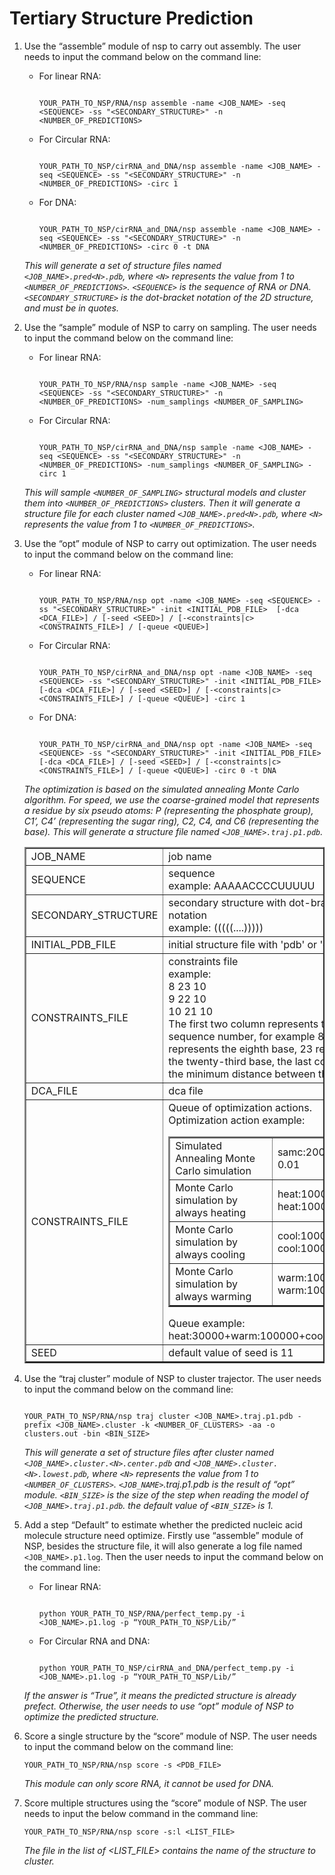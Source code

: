 # Tertiary Structure Prediction

1.	Use the “assemble” module of nsp to carry out assembly. The user needs to input the command below on the command line:
    - For linear RNA:
        ```

        YOUR_PATH_TO_NSP/RNA/nsp assemble -name <JOB_NAME> -seq <SEQUENCE> -ss "<SECONDARY_STRUCTURE>" -n <NUMBER_OF_PREDICTIONS>
        ```

    - For Circular RNA:
        ```

        YOUR_PATH_TO_NSP/cirRNA_and_DNA/nsp assemble -name <JOB_NAME> -seq <SEQUENCE> -ss "<SECONDARY_STRUCTURE>" -n <NUMBER_OF_PREDICTIONS> -circ 1
        ```
    - For DNA:
        ```

        YOUR_PATH_TO_NSP/cirRNA_and_DNA/nsp assemble -name <JOB_NAME> -seq <SEQUENCE> -ss "<SECONDARY_STRUCTURE>" -n <NUMBER_OF_PREDICTIONS> -circ 0 -t DNA
        ```
    
    *This will generate a set of structure files named `<JOB_NAME>.pred<N>.pdb`, where `<N>` represents the value from 1 to `<NUMBER_OF_PREDICTIONS>`. `<SEQUENCE>` is the sequence of RNA or DNA. `<SECONDARY_STRUCTURE>` is the dot-bracket notation of the 2D structure, and must be in quotes.*

2.	Use the “sample” module of NSP to carry on sampling. The user needs to input the command below on the command line:
    - For linear RNA:
        ```

        YOUR_PATH_TO_NSP/RNA/nsp sample -name <JOB_NAME> -seq <SEQUENCE> -ss "<SECONDARY_STRUCTURE>" -n <NUMBER_OF_PREDICTIONS> -num_samplings <NUMBER_OF_SAMPLING>
        ```

    - For Circular RNA:
        ```

        YOUR_PATH_TO_NSP/cirRNA_and_DNA/nsp sample -name <JOB_NAME> -seq <SEQUENCE> -ss "<SECONDARY_STRUCTURE>" -n <NUMBER_OF_PREDICTIONS> -num_samplings <NUMBER_OF_SAMPLING> -circ 1
        ```

    *This will sample `<NUMBER_OF_SAMPLING>` structural models and cluster them into `<NUMBER_OF_PREDICTIONS>` clusters. Then it will generate a structure file for each cluster named `<JOB_NAME>.pred<N>.pdb`, where `<N>` represents the value from 1 to `<NUMBER_OF_PREDICTIONS>`.*

3.	Use the “opt” module of NSP to carry out optimization. The user needs to input the command below on the command line:
    - For linear RNA:
        ```

        YOUR_PATH_TO_NSP/RNA/nsp opt -name <JOB_NAME> -seq <SEQUENCE> -ss "<SECONDARY_STRUCTURE>" -init <INITIAL_PDB_FILE>  [-dca <DCA_FILE>] / [-seed <SEED>] / [-<constraints|c> <CONSTRAINTS_FILE>] / [-queue <QUEUE>]
        ```

    - For Circular RNA:
        ```

        YOUR_PATH_TO_NSP/cirRNA_and_DNA/nsp opt -name <JOB_NAME> -seq <SEQUENCE> -ss "<SECONDARY_STRUCTURE>" -init <INITIAL_PDB_FILE>  [-dca <DCA_FILE>] / [-seed <SEED>] / [-<constraints|c> <CONSTRAINTS_FILE>] / [-queue <QUEUE>] -circ 1
        ```

    - For DNA:
        ```

        YOUR_PATH_TO_NSP/cirRNA_and_DNA/nsp opt -name <JOB_NAME> -seq <SEQUENCE> -ss "<SECONDARY_STRUCTURE>" -init <INITIAL_PDB_FILE>  [-dca <DCA_FILE>] / [-seed <SEED>] / [-<constraints|c> <CONSTRAINTS_FILE>] / [-queue <QUEUE>] -circ 0 -t DNA
        ```

    *The optimization is based on the simulated annealing Monte Carlo algorithm. For speed, we use the coarse-grained model that represents a residue by six pseudo atoms: P (representing the phosphate group), C1’, C4’ (representing the sugar ring), C2, C4, and C6 (representing the base). This will generate a structure file named `<JOB_NAME>.traj.p1.pdb`.*

    <table border="2" >
        <tr>
            <td width="25%" align=left>JOB_NAME</td>
            <td align=left>job name</td>
        </tr>
        <tr>
            <td width="25%" align=left>SEQUENCE</td>
            <td align=left>
                sequence<br>
                example: AAAAACCCCUUUUU<br>
            </td>
        </tr>
        <tr>
            <td width="25%" align=left>SECONDARY_STRUCTURE</td>
            <td align=left>
                secondary structure with dot-bracket notation<br>
                example: (((((....)))))<br>
            </td>
        </tr>
        <tr>
            <td width="25%" align=left>INITIAL_PDB_FILE</td>
            <td align=left>initial structure file with 'pdb' or 'cif' format</td>
        </tr>
        <tr>
            <td width="25%" align=left>CONSTRAINTS_FILE</td>
            <td align=left>
                constraints file<br>
                example:<br>
                8 23 10<br>
                9 22 10<br>
                10 21 10<br>
                The first two column represents the base sequence number, for example 8 represents the eighth base, 23 represents the twenty-third base, the last column is the minimum distance between the base.<br>
            </td>
        </tr>
        <tr>
            <td width="25%" align=left>DCA_FILE</td>
            <td align=left>dca file</td>
        </tr>
        <tr>
            <td width="25%" align=left>CONSTRAINTS_FILE</td>
            <td align=left>
                Queue of optimization actions.<br>
                Optimization action example:<br>
                <table border="2">
                    <tr>
                        <td width="70%" align=left>Simulated Annealing Monte Carlo simulation</td>
                        <td align=left>samc:200000:20-0.01</td>
                    </tr> 
                    <tr>
                        <td width="70%" align=left>Monte Carlo simulation by always heating</td>
                        <td align=left>
                            heat:100000:20<br>
                            heat:100000<br>
                        </td>
                    </tr> 
                    <tr>
                        <td width="70%" align=left>Monte Carlo simulation by always cooling</td>
                        <td align=left>
                            cool:100000:20<br>
                            cool:100000<br>
                        </td>
                    </tr> 
                    <tr>
                        <td width="70%" align=left>Monte Carlo simulation by always warming</td>
                        <td align=left>
                            warm:100000:20<br>
                            warm:100000<br>
                        </td>
                    </tr> 
                </table>
                Queue example: heat:30000+warm:100000+cool:1000000<br>
            </td>
        </tr>
        <tr>
            <td width="25%" align=left>SEED</td>
            <td align=left>default value of seed is 11</td>
        </tr>
    </table>
			
4.	Use the “traj cluster” module of NSP to cluster trajector. The user needs to input the command below on the command line:
    ```

    YOUR_PATH_TO_NSP/RNA/nsp traj cluster <JOB_NAME>.traj.p1.pdb -prefix <JOB_NAME>.cluster -k <NUMBER_OF_CLUSTERS> -aa -o clusters.out -bin <BIN_SIZE>
    ```

    *This will generate a set of structure files after cluster named `<JOB_NAME>.cluster.<N>.center.pdb` and `<JOB_NAME>.cluster.<N>.lowest.pdb`, where `<N>` represents the value from 1 to `<NUMBER_OF_CLUSTERS>`. `<JOB_NAME>`.traj.p1.pdb is the result of “opt” module. `<BIN_SIZE>` is the size of the step when reading the model of `<JOB_NAME>.traj.p1.pdb`. the default value of `<BIN_SIZE>` is 1.*

5.	Add a step “Default” to estimate whether the predicted nucleic acid molecule  structure need optimize. Firstly use “assemble” module of NSP, besides the structure file, it will also generate a log file named `<JOB_NAME>.p1.log`. Then the user needs to input the command below on the command line:

    - For linear RNA:
        ```

        python YOUR_PATH_TO_NSP/RNA/perfect_temp.py -i <JOB_NAME>.p1.log -p “YOUR_PATH_TO_NSP/Lib/”
        ```

    - For Circular RNA and DNA:
        ```

        python YOUR_PATH_TO_NSP/cirRNA_and_DNA/perfect_temp.py -i <JOB_NAME>.p1.log -p “YOUR_PATH_TO_NSP/Lib/”
        ```

    *If the answer is “True”, it means the predicted structure is already prefect. Otherwise, the user needs to use “opt” module of NSP to optimize the predicted structure.*

6.	Score a single structure by the “score” module of NSP. The user needs to input the command below on the command line:
    ```
    YOUR_PATH_TO_NSP/RNA/nsp score -s <PDB_FILE>
    ```
                
    *This module can only score RNA, it cannot be used for DNA.*

7.	Score multiple structures using the “score” module of NSP. The user needs to input the below command in the command line:
    ```
    YOUR_PATH_TO_NSP/RNA/nsp score -s:l <LIST_FILE>
    ```

    *The file in the list of <LIST_FILE> contains the name of the structure to cluster.*
